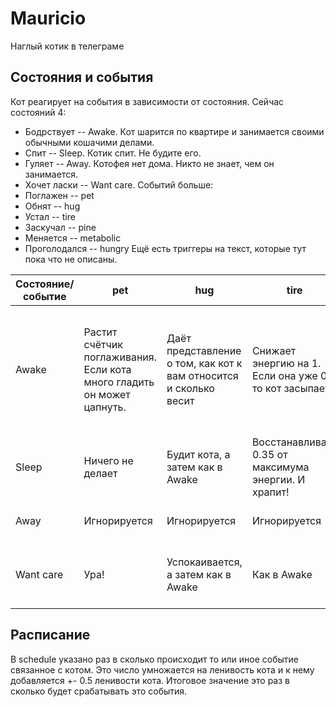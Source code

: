 # Mauricio
Наглый котик в телеграме

## Состояния и события
Кот реагирует на события в зависимости от состояния. Сейчас состояний 4:
* Бодрствует -- Awake. Кот шарится по квартире и занимается своими обычными кошачими делами.
* Спит -- Sleep. Котик спит. Не будите его.
* Гуляет -- Away. Котофея нет дома. Никто не знает, чем он занимается.
* Хочет ласки -- Want care. 
Событий больше:
* Поглажен -- pet
* Обнят -- hug
* Устал -- tire
* Заскучал -- pine
* Меняется -- metabolic
* Проголодался -- hungry
Ещё есть триггеры на текст, которые тут пока что не описаны.

Состояние/событие | pet | hug | tire | pine | hungry | metabolic
----------------- | --- |---- | ---- | ---- | ------ | ---------
Awake | Растит счётчик поглаживания. Если кота много гладить он может цапнуть. | Даёт представление о том, как кот к вам относится и сколько весит | Снижает энергию на 1. Если она уже 0, то кот засыпает | Если кот мало глажен (меньше 4 раз), то он начинает докапываться до чата (Want care), если много -- убегает | Съедает первое что лежит в кормушке. Если кормушка пустая, то сытость уменьшается на 1 | Толстеет или худеет, в зависимости от насыщения
Sleep | Ничего не делает | Будит кота, а затем как в Awake | Восстанавливает 0.35 от максимума энергии. И храпит! | Игнорируется | Игнорируется | Как в Awake
Away | Игнорируется | Игнорируется | Игнорируется | Кот возвращается домой | Игнорируется | Как в Awake, но без сообщений
Want care | Ура! | Успокаивается, а затем как в Awake | Как в Awake | Кот трижды напоминает о себе, а затем обижается на всех | как в Awake | как в Awake 

## Расписание
В schedule указано раз в сколько происходит то или иное событие связанное с котом. Это число умножается на ленивость кота и к нему добавляется +- 0.5 ленивости кота. Итоговое значение это раз в сколько будет срабатывать это события.

